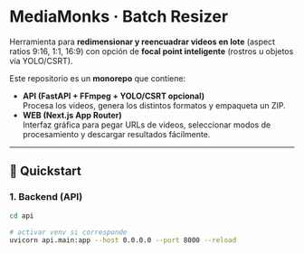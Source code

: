 # MediaMonks · Batch Resizer

Herramienta para **redimensionar y reencuadrar videos en lote** (aspect ratios 9:16, 1:1, 16:9) con opción de **focal point inteligente** (rostros u objetos vía YOLO/CSRT).  

Este repositorio es un **monorepo** que contiene:

- **API (FastAPI + FFmpeg + YOLO/CSRT opcional)**  
  Procesa los videos, genera los distintos formatos y empaqueta un ZIP.  
- **WEB (Next.js App Router)**  
  Interfaz gráfica para pegar URLs de videos, seleccionar modos de procesamiento y descargar resultados fácilmente.

---

## 🚀 Quickstart

### 1. Backend (API)

```bash
cd api

# activar venv si corresponde
uvicorn api.main:app --host 0.0.0.0 --port 8000 --reload
